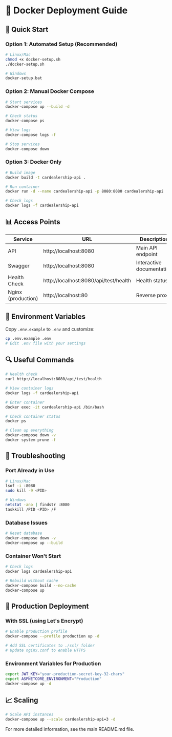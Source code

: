 # 🐳 Docker Deployment Guide

## 🚀 Quick Start

### Option 1: Automated Setup (Recommended)

```bash
# Linux/Mac
chmod +x docker-setup.sh
./docker-setup.sh

# Windows
docker-setup.bat
```

### Option 2: Manual Docker Compose

```bash
# Start services
docker-compose up --build -d

# Check status
docker-compose ps

# View logs
docker-compose logs -f

# Stop services
docker-compose down
```

### Option 3: Docker Only

```bash
# Build image
docker build -t cardealership-api .

# Run container
docker run -d --name cardealership-api -p 8080:8080 cardealership-api

# Check logs
docker logs -f cardealership-api
```

## 📊 Access Points

| Service            | URL                                   | Description               |
| ------------------ | ------------------------------------- | ------------------------- |
| API                | http://localhost:8080                 | Main API endpoint         |
| Swagger            | http://localhost:8080                 | Interactive documentation |
| Health Check       | http://localhost:8080/api/test/health | Health status             |
| Nginx (production) | http://localhost:80                   | Reverse proxy             |

## 🔧 Environment Variables

Copy `.env.example` to `.env` and customize:

```bash
cp .env.example .env
# Edit .env file with your settings
```

## 🔍 Useful Commands

```bash
# Health check
curl http://localhost:8080/api/test/health

# View container logs
docker logs -f cardealership-api

# Enter container
docker exec -it cardealership-api /bin/bash

# Check container status
docker ps

# Clean up everything
docker-compose down -v
docker system prune -f
```

## 🏥 Troubleshooting

### Port Already in Use

```bash
# Linux/Mac
lsof -i :8080
sudo kill -9 <PID>

# Windows
netstat -ano | findstr :8080
taskkill /PID <PID> /F
```

### Database Issues

```bash
# Reset database
docker-compose down -v
docker-compose up --build
```

### Container Won't Start

```bash
# Check logs
docker logs cardealership-api

# Rebuild without cache
docker-compose build --no-cache
docker-compose up
```

## 🚀 Production Deployment

### With SSL (using Let's Encrypt)

```bash
# Enable production profile
docker-compose --profile production up -d

# Add SSL certificates to ./ssl/ folder
# Update nginx.conf to enable HTTPS
```

### Environment Variables for Production

```bash
export JWT_KEY="your-production-secret-key-32-chars"
export ASPNETCORE_ENVIRONMENT="Production"
docker-compose up -d
```

## 📈 Scaling

```bash
# Scale API instances
docker-compose up --scale cardealership-api=3 -d
```

For more detailed information, see the main README.md file.
